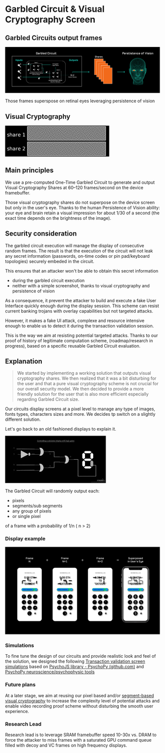 
# Garbled Circuit & Visual Cryptography Screen


## Garbled Circuits output frames
![Visual Cryptography Technical Overview](./fig/Visual-Cryptography-Technical-Overview.png)

Those frames superspose on retinal eyes leveraging persistence of vision

## Visual Cryptography
![VC demo](./fig/Visual_crypto_animation_demo.gif)

## Main principles

We use a pre-computed One-Time Garbled Circuit to generate and output Visual Cryptography Shares at 60–120 frames/second on the device framebuffer.

Those visual cryptography shares do not superpose on the device screen but only in the user's eye. Thanks to the human Persistence of Vision ability: your eye and brain retain a visual impression for about 1/30 of a second (the exact time depends on the brightness of the image). 

## Security consideration

The garbled circuit execution will manage the display of consecutive random frames. The result is that the execution of the circuit will not leak any secret information (passwords, on-time  codes or pin pad/keyboard topologies) securely embeded in the circuit. 

This ensures that an attacker won't be able to obtain this secret information
- during the garbled circuit execution 
- neither with a simple screenshot, thanks to visual cryptography and persistence of vision

As a consequence, it prevent the attacker to build and execute a fake User Interface quickly enough during the display session.
This scheme can resist current banking trojans with overlay capabilities but not targeted attacks.

However, it makes a fake UI attack, complexe and resource intensive enough to enable us to detect it during the transaction validation session. 

This is the way we aim at resisting potential targeted attacks. Thanks to our proof of history of legitimate computation scheme, (roadmap/research in progress), based on a specific reusable Garbled Circuit evaluation.




## Explanation

> We started by implementing a working solution that outputs visual cryptography shares. We then realized that it was a bit disturbing for the user and that a pure visual cryptography scheme is not crucial for our overall security model. We then decided to provide a more friendly solution for the user that is also more efficient especially regarding Garbled Circuit size.

Our circuits display screens at a pixel level to manage any type of images, fonts types, characters sizes and more. We decides tp switch on a slightly different solution.

Let's go back to an old fashioned displays to explain it.

![GatesSegment](./fig/GatesSegmentBlack.png)

The Garbled Circuit will randomly output each: 
- pixels
- segments/sub segments
- any group of pixels
- or single pixel

of a frame with a probability of 1/n ( n > 2)

### Display example
![walletdemo](./fig/Wallet-Superposition-Black-Background-Demo.png)

### Simulations
To fine tune the design of our circuits and provide realistic look and feel of the solution, we designed the following
[Transaction validation screen simulations](https://www.interstellar.gg/simulation) based on [PsychoJS library -  PsychoPy (github.com)](https://github.com/psychopy/psychojs) and [PsychoPy neuroscience/psychophysic tools](https://www.psychopy.org/)

### Future plans
At a later stage, we aim at reusing our pixel based and/or  [segment-based visual cryptography](https://citeseerx.ist.psu.edu/viewdoc/download?doi=10.1.1.84.7421&rep=rep1&type=pdf) to increase the complexity level of potential attacks and enable video recording proof scheme without disturbing the smooth user experience. 

### Research Lead
Research lead is to leverage SRAM framebuffer speed 10-30x vs. DRAM to force the attacker to miss frames with a saturated GPU command queue filled with decoy and VC frames on high frequency displays.